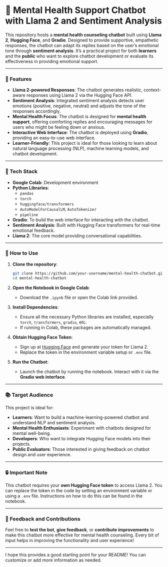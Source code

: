 
# 🧠 Mental Health Support Chatbot with Llama 2 and Sentiment Analysis

This repository hosts a **mental health counseling chatbot** built using **Llama 2**, **Hugging Face**, and **Gradio**. Designed to provide supportive, empathetic responses, the chatbot can adapt its replies based on the user’s emotional tone through **sentiment analysis**. It’s a practical project for both **learners** and the **public** who want to explore chatbot development or evaluate its effectiveness in providing emotional support.

---

### 🌟 Features

- **Llama 2-powered Responses**: The chatbot generates realistic, context-aware responses using Llama 2 via the Hugging Face API.
- **Sentiment Analysis**: Integrated sentiment analysis detects user emotions (positive, negative, neutral) and adjusts the tone of the responses accordingly.
- **Mental Health Focus**: The chatbot is designed for **mental health support**, offering comforting replies and encouraging messages for users who might be feeling down or anxious.
- **Interactive Web Interface**: The chatbot is deployed using **Gradio**, providing an easy-to-use web interface.
- **Learner-Friendly**: This project is ideal for those looking to learn about natural language processing (NLP), machine learning models, and chatbot development.

---

### 🔧 Tech Stack

- **Google Colab**: Development environment
- **Python Libraries**:
  - `pandas`
  - `torch`
  - `huggingface/transformers`
  - `AutoModelForCausalLM`, `AutoTokenizer`
  - `pipeline`
- **Gradio**: To build the web interface for interacting with the chatbot.
- **Sentiment Analysis**: Built with Hugging Face transformers for real-time emotional feedback.
- **Llama 2**: The core model providing conversational capabilities.

---

### 🚀 How to Use

1. **Clone the repository**:
   ```bash
   git clone https://github.com/your-username/mental-health-chatbot.git
   cd mental-health-chatbot
   ```

2. **Open the Notebook in Google Colab**:
   - Download the `.ipynb` file or open the Colab link provided.

3. **Install Dependencies**:
   - Ensure all the necessary Python libraries are installed, especially `torch`, `transformers`, `gradio`, etc.
   - If running in Colab, these packages are automatically managed.

4. **Obtain Hugging Face Token**:
   - Sign up at [Hugging Face](https://huggingface.co/join) and generate your token for Llama 2.
   - Replace the token in the environment variable setup or `.env` file.

5. **Run the Chatbot**:
   - Launch the chatbot by running the notebook. Interact with it via the **Gradio web interface**.

---

### 📚 Target Audience

This project is ideal for:
- **Learners**: Want to build a machine-learning-powered chatbot and understand NLP and sentiment analysis.
- **Mental Health Enthusiasts**: Experiment with chatbots designed for mental well-being.
- **Developers**: Who want to integrate Hugging Face models into their projects.
- **Public Evaluators**: Those interested in giving feedback on chatbot design and user experience.

---

### 🔒 Important Note

This chatbot requires your **own Hugging Face token** to access Llama 2. You can replace the token in the code by setting an environment variable or using a `.env` file. Instructions on how to do this can be found in the notebook.

---

### 📝 Feedback and Contributions

Feel free to **test the bot**, **give feedback**, or **contribute improvements** to make this chatbot more effective for mental health counseling. Every bit of input helps in improving the functionality and user experience!

---

I hope this provides a good starting point for your README! You can customize or add more information as needed.
